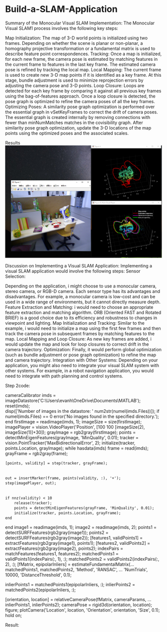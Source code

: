 # Build-a-SLAM-Application
Summary of the Monocular Visual SLAM Implementation: The Monocular Visual SLAM1 process involves the following key steps:

Map Initialization: The map of 3-D world points is initialized using two frames. Depending on whether the scene is planar or non-planar, a homography projective transformation or a fundamental matrix is used to describe feature point correspondences.
Tracking: Once a map is initialized, for each new frame, the camera pose is estimated by matching features in the current frame to features in the last key frame. The estimated camera pose is refined by tracking the local map.
Local Mapping: The current frame is used to create new 3-D map points if it is identified as a key frame. At this stage, bundle adjustment is used to minimize reprojection errors by adjusting the camera pose and 3-D points.
Loop Closure: Loops are detected for each key frame by comparing it against all previous key frames using the bag-of-features approach. Once a loop closure is detected, the pose graph is optimized to refine the camera poses of all the key frames.
Optimizing Poses: A similarity pose graph optimization is performed over the essential graph in vSetKeyFrames to correct the drift of camera poses. The essential graph is created internally by removing connections with fewer than minNumMatches matches in the covisibility graph. After similarity pose graph optimization, update the 3-D locations of the map points using the optimized poses and the associated scales.

Results
![result](5.png)

Discussion on Implementing a Visual SLAM Application: Implementing a visual SLAM application would involve the following steps:
Sensor Selection: 

Depending on the application, i might choose to use a monocular camera, stereo camera, or RGB-D camera. Each sensor type has its advantages and disadvantages. For example, a monocular camera is low-cost and can be used in a wide range of environments, but it cannot directly measure depth.
Feature Extraction and Matching: i would need to choose an appropriate feature extraction and matching algorithm. ORB (Oriented FAST and Rotated BRIEF) is a good choice due to its efficiency and robustness to changes in viewpoint and lighting.
Map Initialization and Tracking: Similar to the example, i would need to initialize a map using the first few frames and then track the camera pose in subsequent frames by matching features to the map.
Local Mapping and Loop Closure: As new key frames are added, i would update the map and look for loop closures to correct drift in the camera trajectory.
Optimization: Finally, it would perform global optimization (such as bundle adjustment or pose graph optimization) to refine the map and camera trajectory.
Integration with Other Systems: Depending on your application, you might also need to integrate your visual SLAM system with other systems. For example, in a robot navigation application, you would need to integrate with path planning and control systems.

Step 2code:

cameraCalibrator
imds = imageDatastore('C:\Users\evanh\OneDrive\Documents\MATLAB');
reset(imds);  
disp(['Number of images in the datastore: ' num2str(numel(imds.Files))]);
if numel(imds.Files) == 0
    error('No images found in the specified directory.');
end
firstImage = readimage(imds, 1);
imageSize = size(firstImage);
imagePlayer = vision.VideoPlayer('Position', [100 100 [imageSize(2), imageSize(1)]+30]);
grayImage = rgb2gray(firstImage);
points = detectMinEigenFeatures(grayImage, 'MinQuality', 0.01);
tracker = vision.PointTracker('MaxBidirectionalError', 2);
initialize(tracker, points.Location, grayImage);
while hasdata(imds)
    frame = read(imds);  
    grayFrame = rgb2gray(frame);
    
    
    [points, validity] = step(tracker, grayFrame);
    
    
    out = insertMarker(frame, points(validity, :), '+');
    step(imagePlayer, out);
    
    
    if nnz(validity) < 10
        release(tracker);
        points = detectMinEigenFeatures(grayFrame, 'MinQuality', 0.01);
        initialize(tracker, points.Location, grayFrame);
    end
end
image1 = readimage(imds, 1);
image2 = readimage(imds, 2);
points1 = detectSURFFeatures(rgb2gray(image1));
points2 = detectSURFFeatures(rgb2gray(image2));
[features1, validPoints1] = extractFeatures(rgb2gray(image1), points1);
[features2, validPoints2] = extractFeatures(rgb2gray(image2), points2);
indexPairs = matchFeatures(features1, features2);
matchedPoints1 = validPoints1(indexPairs(:, 1), :);
matchedPoints2 = validPoints2(indexPairs(:, 2), :);
[fMatrix, epipolarInliers] = estimateFundamentalMatrix(...
    matchedPoints1, matchedPoints2, 'Method', 'RANSAC', ...
    'NumTrials', 10000, 'DistanceThreshold', 0.1);

inlierPoints1 = matchedPoints1(epipolarInliers, :);
inlierPoints2 = matchedPoints2(epipolarInliers, :);

[orientation, location] = relativeCameraPose(fMatrix, cameraParams, ...
    inlierPoints1, inlierPoints2);
cameraPose = rigid3d(orientation, location);
figure;
plotCamera('Location', location, 'Orientation', orientation, 'Size', 0.1);
hold on;

Result:


